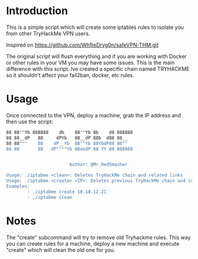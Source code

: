 # Introduction

This is a simple script which will create some iptables rules to isolate you from other TryHackMe VPN users. 

Inspired on https://github.com/Wh1teDrvg0n/safeVPN-THM.git

The original script will flush everything and if you are working with Docker or other rules in your VM you may have some issues. This is the main difference with this script. Ive created a specific chain named TRYHACKME so it shouldn't affect your fail2ban, docker, etc rules.

# Usage

Once connected to the VPN, deploy a machine, grab the IP address and then use the script:

```bash
88 88""Yb 888888    db    88""Yb 8b    d8 888888 
88 88__dP   88     dPYb   88__dP 88b  d88 88__   
88 88"""    88    dP__Yb  88""Yb 88YbdP88 88""   
88 88       88   dP""""Yb 88oodP 88 YY 88 888888 


                        Author: @Mr_RedSmasher

Usage: ./iptabme <clean>: Deletes TryHackMe chain and related links
Usage: ./iptabme <create> <IP>: Deletes previous TryHackMe chain and create a new chain + add the rules
Examples:
        - ./iptabme create 10.10.12.21
        - ./iptabme clean
```


# Notes
The "create" subcommand will try to remove old Tryhackme rules.
This way you can create rules for a machine, deploy a new machine and execute "create" which will clean the old one for you.
